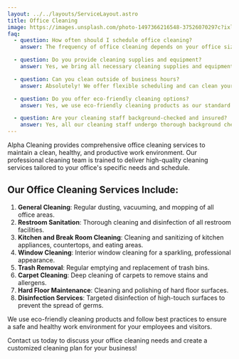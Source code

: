 ```yaml
---
layout: ../../layouts/ServiceLayout.astro
title: Office Cleaning
image: https://images.unsplash.com/photo-1497366216548-37526070297c?ixlib=rb-4.0.3&ixid=M3wxMjA3fDB8MHxwaG90by1wYWdlfHx8fGVufDB8fHx8fA%3D%3D&auto=format&fit=crop&w=2069&q=80
faq:
  - question: How often should I schedule office cleaning?
    answer: The frequency of office cleaning depends on your office size and usage. Generally, we recommend daily cleaning for high-traffic areas and weekly deep cleaning for most offices.

  - question: Do you provide cleaning supplies and equipment?
    answer: Yes, we bring all necessary cleaning supplies and equipment. However, if you prefer us to use specific products, we can accommodate your requests.

  - question: Can you clean outside of business hours?
    answer: Absolutely! We offer flexible scheduling and can clean your office outside of business hours to minimize disruption to your work environment.

  - question: Do you offer eco-friendly cleaning options?
    answer: Yes, we use eco-friendly cleaning products as our standard practice. These products are effective, safe for the environment, and help maintain good indoor air quality.

  - question: Are your cleaning staff background-checked and insured?
    answer: Yes, all our cleaning staff undergo thorough background checks. We are also fully insured for your peace of mind.
---
```


Alpha Cleaning provides comprehensive office cleaning services to maintain a clean, healthy, and productive work environment. Our professional cleaning team is trained to deliver high-quality cleaning services tailored to your office's specific needs and schedule.

## Our Office Cleaning Services Include:

1. **General Cleaning**: Regular dusting, vacuuming, and mopping of all office areas.
2. **Restroom Sanitation**: Thorough cleaning and disinfection of all restroom facilities.
3. **Kitchen and Break Room Cleaning**: Cleaning and sanitizing of kitchen appliances, countertops, and eating areas.
4. **Window Cleaning**: Interior window cleaning for a sparkling, professional appearance.
5. **Trash Removal**: Regular emptying and replacement of trash bins.
6. **Carpet Cleaning**: Deep cleaning of carpets to remove stains and allergens.
7. **Hard Floor Maintenance**: Cleaning and polishing of hard floor surfaces.
8. **Disinfection Services**: Targeted disinfection of high-touch surfaces to prevent the spread of germs.

We use eco-friendly cleaning products and follow best practices to ensure a safe and healthy work environment for your employees and visitors.

Contact us today to discuss your office cleaning needs and create a customized cleaning plan for your business!